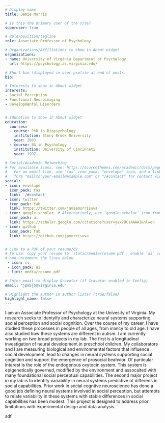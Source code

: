 ```yaml
---
# Display name
title: Jamie Morris

# Is this the primary user of the site?
superuser: true

# Role/position/tagline
role: Associate Professor of Psychology 

# Organizations/Affiliations to show in About widget
organizations:
- name: University of Virginia Department of Psychology 
  url: https://psychology.as.virginia.edu/

# Short bio (displayed in user profile at end of posts)
bio: 

# Interests to show in About widget
interests:
- Social Perception
- Functional Neuroimaging
- Developmental Disorders


# Education to show in About widget
education:
  courses:
  - course: PhD in Biopsychology 
    institution: Stony Brook University 
    year: 2003
  - course: BA in Psychology 
    institution: University of Cincinnati 
    year: 1997

# Social/Academic Networking
# For available icons, see: https://sourcethemes.com/academic/docs/page-builder/#icons
#   For an email link, use "fas" icon pack, "envelope" icon, and a link in the
#   form "mailto:your-email@example.com" or "/#contact" for contact widget.
social:
- icon: envelope
  icon_pack: fas
  link: '/#contact'
- icon: twitter
  icon_pack: fab
  link: https://twitter.com/jamiemorrisuva
- icon: google-scholar  # Alternatively, use `google-scholar` icon from `ai` icon pack
  icon_pack: ai
  link: https://scholar.google.com/citations?user=ysx7DCsAAAAJ&hl=en
- icon: github
  icon_pack: fab
  link: https://github.com/jpmorrisuva


# Link to a PDF of your resume/CV.
# To use: copy your resume to `static/media/resume.pdf`, enable `ai` icons in `params.toml`, 
# and uncomment the lines below.
 - icon: cv
 - icon_pack: ai
 - link: media/resume.pdf

# Enter email to display Gravatar (if Gravatar enabled in Config)
email: "jpm5jb@virginia.edu"

# Highlight the author in author lists? (true/false)
highlight_name: false
---
```


I am an Associate Professor of Psychology at the Univesity of Virginia. My research seeks to identyify and characterize neural systems supporting social perception and social cognition. Over the course of my career, I have studied these processes in people of all ages, from inancy to old age. I have also studied how these systems are different in autism. I am currently working on two broad projects in my lab. The first is a longitudinal investigation of neural development in preschool children. My collaborators and I are measuring biological and environmental factors that influence social development, lead to changes in neural systems supporting social cognition and support the emergence of prosocial beahvior. Of particular interest is the role of the endogenous oxytocin system. This system is epigenetically governed, modified by the environment and assocaited with many foundational social perceptual capabilities. The second major project in my lab is to identify variability in neural systems predictive of differens in social capabilities. Prior work in social cogntive neuroscience has done a good job defining neural systems involved in social perception, but attempts to relate variability in these systems with stable differences in social capabilities has been modest. This project is designed to address prior limitations with experimental design and data analysis. 


sdf